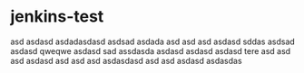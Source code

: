 # jenkins-test
asd
asdasd
asdadasdasd
asdsad
asdada
asd
asd
asd
asdasd
sddas
asdsad
asdasd
qweqwe
asdasd
sad
assdasda
asdasd
asdasd
asdasd
tere
asd
asd
asd
asdasd
asd
asd
asd
asdasdasd
asd
asd
asdasd
asdasdas
